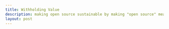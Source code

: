 ```yaml
---
title: Withholding Value
description: making open source sustainable by making "open source" mean less
layout: post
---
```

